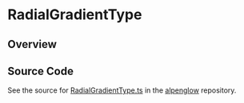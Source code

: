 # RadialGradientType

## Overview





## Source Code

See the source for [RadialGradientType.ts](https://github.com/phetsims/alpenglow/blob/main/js/render-program/RadialGradientType.ts) in the [alpenglow](https://github.com/phetsims/alpenglow) repository.
